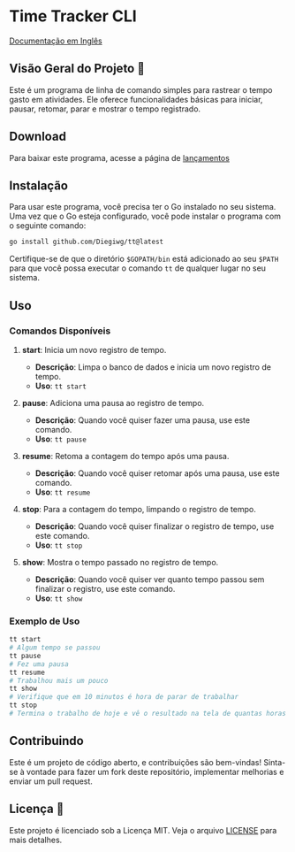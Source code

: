 # Time Tracker CLI

[Documentação em Inglês](https://diegiwg.github.io/tt)

## Visão Geral do Projeto 🚀

Este é um programa de linha de comando simples para rastrear o tempo gasto em atividades. Ele oferece funcionalidades básicas para iniciar, pausar, retomar, parar e mostrar o tempo registrado.

## Download

Para baixar este programa, acesse a página de [lançamentos](https://github.com/Diegiwg/tt/releases)

## Instalação

Para usar este programa, você precisa ter o Go instalado no seu sistema. Uma vez que o Go esteja configurado, você pode instalar o programa com o seguinte comando:

```bash
go install github.com/Diegiwg/tt@latest
```

Certifique-se de que o diretório `$GOPATH/bin` está adicionado ao seu `$PATH` para que você possa executar o comando `tt` de qualquer lugar no seu sistema.

## Uso

### Comandos Disponíveis

1. **start**: Inicia um novo registro de tempo.
   - **Descrição**: Limpa o banco de dados e inicia um novo registro de tempo.
   - **Uso**: `tt start`

2. **pause**: Adiciona uma pausa ao registro de tempo.
   - **Descrição**: Quando você quiser fazer uma pausa, use este comando.
   - **Uso**: `tt pause`

3. **resume**: Retoma a contagem do tempo após uma pausa.
   - **Descrição**: Quando você quiser retomar após uma pausa, use este comando.
   - **Uso**: `tt resume`

4. **stop**: Para a contagem do tempo, limpando o registro de tempo.
   - **Descrição**: Quando você quiser finalizar o registro de tempo, use este comando.
   - **Uso**: `tt stop`

5. **show**: Mostra o tempo passado no registro de tempo.
   - **Descrição**: Quando você quiser ver quanto tempo passou sem finalizar o registro, use este comando.
   - **Uso**: `tt show`

### Exemplo de Uso

```bash
tt start
# Algum tempo se passou
tt pause
# Fez uma pausa
tt resume
# Trabalhou mais um pouco
tt show
# Verifique que em 10 minutos é hora de parar de trabalhar
tt stop
# Termina o trabalho de hoje e vê o resultado na tela de quantas horas se passaram
```

## Contribuindo

Este é um projeto de código aberto, e contribuições são bem-vindas! Sinta-se à vontade para fazer um fork deste repositório, implementar melhorias e enviar um pull request.

## Licença 📜

Este projeto é licenciado sob a Licença MIT. Veja o arquivo [LICENSE](LICENSE) para mais detalhes.
